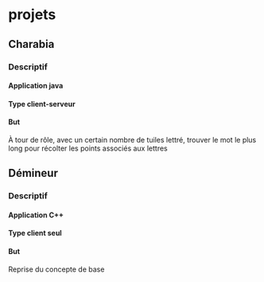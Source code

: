 # projets

## Charabia

### Descriptif

#### Application **java**
#### Type **client-serveur**
#### But

À tour de rôle, avec un certain nombre de tuiles lettré, trouver le mot le plus long pour récolter les points associés aux lettres

## Démineur

### Descriptif

#### Application **C++**
#### Type **client seul**
#### But 
Reprise du concepte de base